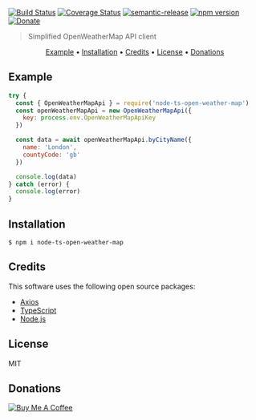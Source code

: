 [![Build Status](https://travis-ci.org/ovaar/node-ts-open-weather-map.svg?branch=master)](https://travis-ci.org/ovaar/node-ts-open-weather-map)
[![Coverage Status](https://coveralls.io/repos/github/ovaar/node-ts-open-weather-map/badge.svg?branch=master)](https://coveralls.io/github/ovaar/node-ts-open-weather-map?branch=master)
[![semantic-release](https://img.shields.io/badge/%20%20%F0%9F%93%A6%F0%9F%9A%80-semantic--release-e10079.svg)](https://github.com/semantic-release/semantic-release)
[![npm version](https://img.shields.io/npm/v/node-ts-open-weather-map)](https://www.npmjs.com/package/node-ts-open-weather-map 'View this project on npm')
[![Donate](https://img.shields.io/badge/donate-paypal-blue.svg)](https://paypal.me/ThomasReynders)

> Simplified OpenWeatherMap API client

<p align="center">
  <a href="#example">Example</a> •
  <a href="#key-features">Installation</a> •
  <a href="#credits">Credits</a> •
  <a href="#license">License</a> •
  <a href="#donations">Donations</a>
</p>

## Example

```javascript
try {
  const { OpenWeatherMapApi } = require('node-ts-open-weather-map')
  const openWeatherMapApi = new OpenWeatherMapApi({
    key: process.env.OpenWeatherMapApiKey
  })

  const data = await openWeatherMapApi.byCityName({
    name: 'London',
    countyCode: 'gb'
  })

  console.log(data)
} catch (error) {
  console.log(error)
}
```

## Installation

```
$ npm i node-ts-open-weather-map
```

## Credits

This software uses the following open source packages:

- [Axios](https://github.com/axios/axios)
- [TypeScript](https://www.typescriptlang.org/)
- [Node.js](https://nodejs.org/)

## License

MIT

## Donations

[![Buy Me A Coffee](https://www.buymeacoffee.com/assets/img/custom_images/yellow_img.png)](https://www.buymeacoffee.com/btVGTv4zM)
